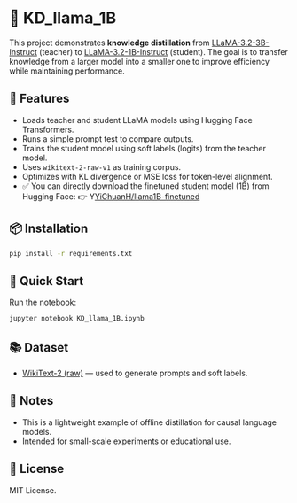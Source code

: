 
# 🧠 KD_llama_1B

This project demonstrates **knowledge distillation** from [LLaMA-3.2-3B-Instruct](https://huggingface.co/meta-llama/Llama-3.2-3B-Instruct) (teacher) to [LLaMA-3.2-1B-Instruct](https://huggingface.co/meta-llama/Llama-3.2-1B-Instruct) (student). The goal is to transfer knowledge from a larger model into a smaller one to improve efficiency while maintaining performance.

## 🔧 Features

- Loads teacher and student LLaMA models using Hugging Face Transformers.
- Runs a simple prompt test to compare outputs.
- Trains the student model using soft labels (logits) from the teacher model.
- Uses `wikitext-2-raw-v1` as training corpus.
- Optimizes with KL divergence or MSE loss for token-level alignment.
- ✅ You can directly download the finetuned student model (1B) from Hugging Face:
👉 Y[YiChuanH/llama1B-finetuned](https://huggingface.co/YiChuanH/llama1B-finetuned)

## 📦 Installation

```bash
pip install -r requirements.txt
```

## 🚀 Quick Start

Run the notebook:
```bash
jupyter notebook KD_llama_1B.ipynb
```

## 📚 Dataset

- [WikiText-2 (raw)](https://huggingface.co/datasets/wikitext) — used to generate prompts and soft labels.

## 📌 Notes

- This is a lightweight example of offline distillation for causal language models.
- Intended for small-scale experiments or educational use.

## 📝 License

MIT License.
